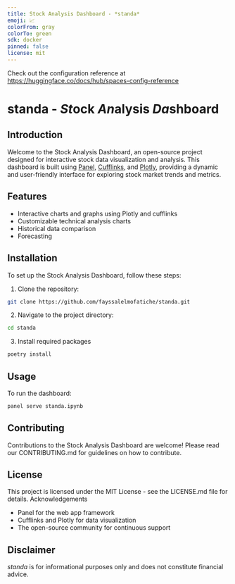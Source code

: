 ```yaml
---
title: Stock Analysis Dashboard - *standa*
emoji: 📈
colorFrom: gray
colorTo: green
sdk: docker
pinned: false
license: mit
---
```


Check out the configuration reference at https://huggingface.co/docs/hub/spaces-config-reference

# standa - *St*ock *An*alysis *Da*shboard

## Introduction
Welcome to the Stock Analysis Dashboard, an open-source project designed for interactive stock data visualization and analysis. This dashboard is built using [Panel](https://panel.holoviz.org/), [Cufflinks](https://github.com/santosjorge/cufflinks), and [Plotly](https://plotly.com/python/), providing a dynamic and user-friendly interface for exploring stock market trends and metrics.

## Features
- Interactive charts and graphs using Plotly and cufflinks
- Customizable technical analysis charts
- Historical data comparison
- Forecasting

## Installation
To set up the Stock Analysis Dashboard, follow these steps:

1. Clone the repository:

```bash
git clone https://github.com/fayssalelmofatiche/standa.git
```

2. Navigate to the project directory:

```bash
cd standa
```

3. Install required packages

```bash
poetry install
```

## Usage
To run the dashboard:

```bash
panel serve standa.ipynb
```

## Contributing

Contributions to the Stock Analysis Dashboard are welcome! Please read our CONTRIBUTING.md for guidelines on how to contribute.

## License

This project is licensed under the MIT License - see the LICENSE.md file for details.
Acknowledgements

- Panel for the web app framework
- Cufflinks and Plotly for data visualization
- The open-source community for continuous support

## Disclaimer

*standa* is for informational purposes only and does not constitute financial advice.


